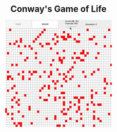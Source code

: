 <h1 align="center">Conway's Game of Life</h1>
<p align="center">
    <img width="350" height="350" src="docs/gol.gif">
</p>




